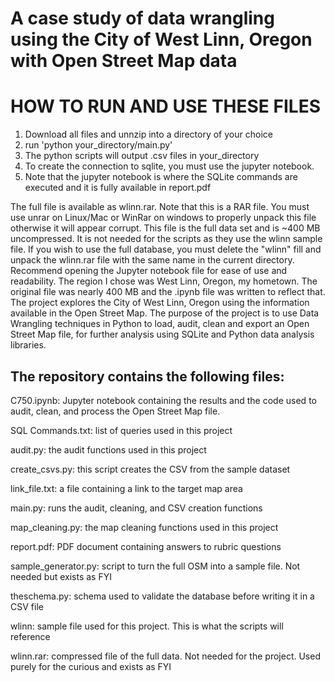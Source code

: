 # A case study of data wrangling using the City of West Linn, Oregon with Open Street Map data

# HOW TO RUN AND USE THESE FILES
1. Download all files and unnzip into a directory of your choice
2. run 'python your_directory/main.py'
3. The python scripts will output .csv files in your_directory
4. To create the connection to sqlite, you must use the jupyter notebook.
5. Note that the jupyter notebook is where the SQLite commands are executed and it is fully available in report.pdf

The full file is available as wlinn.rar. Note that this is a RAR file. You must use unrar on Linux/Mac or WinRar on windows to properly unpack this file otherwise it will appear corrupt. This file is the full data set and is ~400 MB uncompressed. It is not needed for the scripts as they use the wlinn sample file. If you wish to use the full database, you must delete the "wlinn" fill and unpack the wlinn.rar file with the same name in the current directory. Recommend opening the Jupyter notebook file for ease of use and readability. The region I chose was West Linn, Oregon, my hometown. The original file was nearly 400 MB and the .ipynb file was written to reflect that. The project explores the City of West Linn, Oregon using the information available in the Open Street Map. The purpose of the project is to use Data Wrangling techniques in Python to load, audit, clean and export an Open Street Map file, for further analysis using SQLite and Python data analysis libraries. 

## The repository contains the following files:

C750.ipynb: Jupyter notebook containing the results and the code used to audit, clean, and process the Open Street Map file.

SQL Commands.txt: list of queries used in this project

audit.py: the audit functions used in this project

create_csvs.py: this script creates the CSV from the sample dataset

link_file.txt: a file containing a link to the target map area

main.py: runs the audit, cleaning, and CSV creation functions

map_cleaning.py: the map cleaning functions used in this project

report.pdf: PDF document containing answers to rubric questions

sample_generator.py: script to turn the full OSM into a sample file. Not needed but exists as FYI

theschema.py: schema used to validate the database before writing it in a CSV file

wlinn: sample file used for this project. This is what the scripts will reference

wlinn.rar: compressed file of the full data. Not needed for the project. Used purely for the curious and exists as FYI

